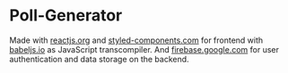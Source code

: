 # Poll-Generator

Made with [reactjs.org](https://reactjs.org/) and [styled-components.com](https://styled-components.com/) for frontend with [babeljs.io](https://babeljs.io/) as JavaScript transcompiler. And [firebase.google.com](https://firebase.google.com/) for user authentication and data storage on the backend.
